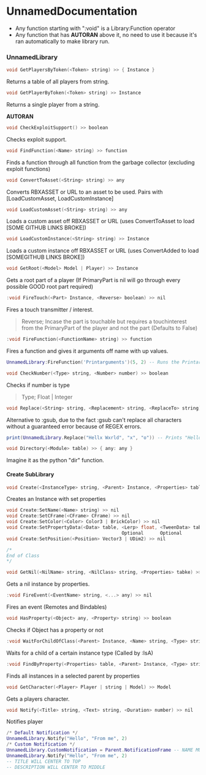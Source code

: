 # UnnamedDocumentation

- Any function starting with ":void" is a Library:Function operator
- Any function that has **AUTORAN** above it, no need to use it because it's ran automatically to make library run.
### UnnamedLibrary
```cpp
void GetPlayersByToken(<Token> string) >> { Instance }
```
Returns a table of all players from string.

```cpp
void GetPlayerByToken(<Token> string) >> Instance
```
Returns a single player from a string.

**AUTORAN**
```cpp
void CheckExploitSupport() >> boolean
```
Checks exploit support.

```cpp
void FindFunction(<Name> string) >> function
```
Finds a function through all function from the garbage collector (excluding exploit functions)

```cpp
void ConvertToAsset(<String> string) >> any
```
Converts RBXASSET or URL to an asset to be used. Pairs with [LoadCustomAsset, LoadCustomInstance]

```cpp
void LoadCustomAsset(<String> string) >> any
```
Loads a custom asset off RBXASSET or URL (uses ConvertToAsset to load [SOME GITHUB LINKS BROKE])

```cpp
void LoadCustomInstance(<String> string) >> Instance
```
Loads a custom instance off RBXASSET or URL (uses ConvertAdded to load [SOMEGITHUB LINKS BROKE])

```cpp
void GetRoot(<Model> Model | Player) >> Instance
```
Gets a root part of a player (If PrimaryPart is nil will go through every possible GOOD root part required)

```cpp
:void FireTouch(<Part> Instance, <Reverse> boolean) >> nil
```
Fires a touch transmitter / interest.
> Reverse; Incase the part is touchable but requires a touchinterest from the PrimaryPart of the player and not the part (Defaults to False)

```cpp
:void FireFunction(<FunctionName> string) >> function
```
Fires a function and gives it arguments off name with up values.
```lua
UnnamedLibrary:FireFunction('Printarguments')(5, 2) -- Runs the Printarguments function and passed "5, 2" as the arguments.
```

```cpp
void CheckNumber(<Type> string, <Number> number) >> boolean
```
Checks if number is type
> Type; Float | Integer

```cpp
void Replace(<String> string, <Replacement> string, <ReplaceTo> string) >> string
```
Alternative to :gsub, due to the fact :gsub can't replace all characters without a guaranteed error because of REGEX errors.
```lua
print(UnnamedLibrary.Replace("Hellx Wxrld", "x", "o")) -- Prints "Hello World"
```

```cpp
void Directory(<Module> table) >> { any: any }
```
Imagine it as the python "dir" function.

#### Create SubLibrary
```cpp
void Create(<InstanceType> string, <Parent> Instance, <Properties> table) >> class
```
Creates an Instance with set properties

```cpp
void Create:SetName(<Name> string) >> nil
void Create:SetCFrame(<CFrame> CFrame) >> nil
void Create:SetColor(<Color> Color3 | BrickColor) >> nil
void Create:SetPropertyData(<Data> table, <Lerp> float, <TweenData> table) >> nil
                                          Optional      Optional
void Create:SetPosition(<Position> Vector3 | UDim2) >> nil

/*
End of Class
*/
```

```cpp
void GetNil(<NilName> string, <NilClass> string, <Properties> tabke) >> nil (Instance)
```
Gets a nil instance by properties.

```cpp
:void FireEvent(<EventName> string, <...> any) >> nil
```
Fires an event (Remotes and Bindables)

```cpp
void HasProperty(<Object> any, <Property> string) >> boolean
```
Checks if Object has a property or not

```cpp
:void WaitForChildOfClass(<Parent> Instance, <Name> string, <Type> string, <WaitFor> string)
```
Waits for a child of a certain instance type (Called by :IsA)

```cpp
:void FindByProperty(<Properties> table, <Parent> Instance, <Type> string) >> { Instance }
```
Finds all instances in a selected parent by properties

```cpp
void GetCharacter(<Player> Player | string | Model) >> Model
```
Gets a players character.

```cpp
void Notify(<Title> string, <Text> string, <Duration> number) >> nil
```
Notifies player
```lua
/* Default Notification */
UnnamedLibrary.Notify("Hello", "From me", 2)
/* Custom Notification */
UnnamedLibrary.CustomNotification = Parent.NotificationFrame -- NAME MUST BE "NotificationFrame" AND MUST BE A "Frame"
UnnamedLibrary.Notify("Hello", "From me", 2)
-- TITLE WILL CENTER TO TOP
-- DESCRIPTION WILL CENTER TO MIDDLE
```
